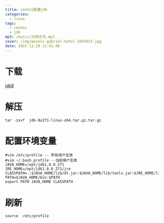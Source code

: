 ```yaml
---
title: centos配置jdk
categories:
  - linux
tags:
  - centos
  - jdk
mp3: /music/光辉岁月.mp3
cover: /img/pexels-gabriel-hohol-3593923.jpg
date: 2022-11-29 11:41:40
---
```

# 下载
[jdk8](http://www.oracle.com/technetwork/java/javase/downloads/jdk8-downloads-2133151.html)

# 解压
```
tar -zxvf  jdk-8u271-linux-x64.tar.gz.tar.gz
```

# 配置环境变量
```
#vim /etc/profile -- 所有用户生效
#vim ~/.bash_profile --当前用户生效
JAVA_HOME=/opt/jdk1.8.0_271 
JRE_HOME=/opt/jdk1.8.0_271/jre 
CLASSPATH=.:$JAVA_HOME/lib/dt.jar:$JAVA_HOME/lib/tools.jar:$JRE_HOME/lib 
PATH=$JAVA_HOME/bin:$PATH 
export PATH JAVA_HOME CLASSPATH
```

# 刷新
```
source  /etc/profile
```